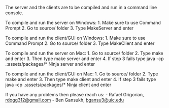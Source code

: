 The server and the clients are to be compiled and run in a command line console.

To compile and run the server on Windows:
    1. Make sure to use Command Prompt
    2. Go to source/ folder
    3. Type MakeServer and enter

To compile and run the client/GUI on Windows:
    1. Make sure to use Command Prompt
    2. Go to source/ folder
    3. Type MakeClient and enter

To compile and run the server on Mac:
    1. Go to source/ folder
    2. Type make and enter
    3. Then type make server and enter
    4. If step 3 fails type java -cp .:assets/packages/* Ninja server
       and enter

To compile and run the client/GUI on Mac:
    1. Go to source/ folder
    2. Type make and enter
    3. Then type make client and enter
    4. If step 3 fails type java -cp .:assets/packages/* Ninja client
       and enter

If you have any problems then please reach us:
    - Rafael Grigorian, rdogg312@gmail.com
    - Ben Gansukh, bgansu3@uic.edu